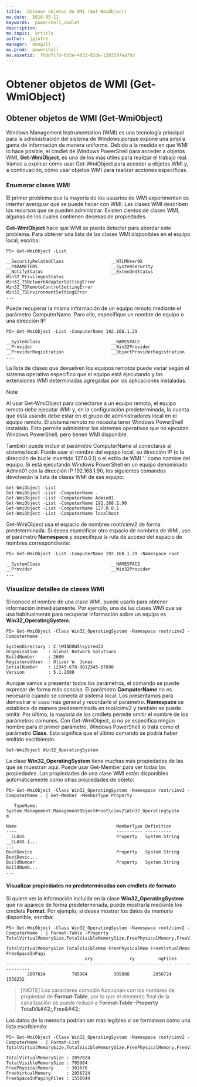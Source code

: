 ```yaml
---
title:  Obtener objetos de WMI (Get-WmiObject) 
ms.date:  2016-05-11
keywords:  powershell,cmdlet
description:  
ms.topic:  article
author:  jpjofre
manager:  dongill
ms.prod:  powershell
ms.assetid:  f0ddfc7d-6b5e-4832-82de-2283597ea70d
---
```


# Obtener objetos de WMI (Get-WmiObject)

## Obtener objetos de WMI (Get-WmiObject)
Windows Management Instrumentation (WMI) es una tecnología principal para la administración del sistema de Windows porque expone una amplia gama de información de manera uniforme. Debido a la medida en que WMI lo hace posible, el cmdlet de Windows PowerShell para acceder a objetos WMI, **Get-WmiObject**, es uno de los más útiles para realizar el trabajo real. Vamos a explicar cómo usar Get-WmiObject para acceder a objetos WMI y, a continuación, cómo usar objetos WMI para realizar acciones específicas.

### Enumerar clases WMI
El primer problema que la mayoría de los usuarios de WMI experimentan es intentar averiguar qué se puede hacer con WMI. Las clases WMI describen los recursos que se pueden administrar. Existen cientos de clases WMI, algunas de los cuales contienen decenas de propiedades.

**Get-WmiObject** hace que WMI se pueda detectar para abordar este problema. Para obtener una lista de las clases WMI disponibles en el equipo local, escriba:

```
PS> Get-WmiObject -List

__SecurityRelatedClass                  __NTLMUser9X
__PARAMETERS                            __SystemSecurity
__NotifyStatus                          __ExtendedStatus
Win32_PrivilegesStatus                  Win32_TSNetworkAdapterSettingError
Win32_TSRemoteControlSettingError       Win32_TSEnvironmentSettingError
...
```

Puede recuperar la misma información de un equipo remoto mediante el parámetro ComputerName. Para ello, especifique un nombre de equipo o una dirección IP:

```
PS> Get-WmiObject -List -ComputerName 192.168.1.29

__SystemClass                           __NAMESPACE
__Provider                              __Win32Provider
__ProviderRegistration                  __ObjectProviderRegistration
...
```

La lista de clases que devuelven los equipos remotos puede variar según el sistema operativo específico que el equipo está ejecutando y las extensiones WMI determinadas agregadas por las aplicaciones instaladas.

> [!NOTE]
> Al usar Get-WmiObject para conectarse a un equipo remoto, el equipo remoto debe ejecutar WMI y, en la configuración predeterminada, la cuenta que está usando debe estar en el grupo de administradores local en el equipo remoto. El sistema remoto no necesita tener Windows PowerShell instalado. Esto permite administrar los sistemas operativos que no ejecutan Windows PowerShell, pero tienen WMI disponible.

También puede incluir el parámetro ComputerName al conectarse al sistema local. Puede usar el nombre del equipo local, su dirección IP (o la dirección de bucle invertido 127.0.0.1) o el estilo de WMI '.' como nombre del equipo. Si está ejecutando Windows PowerShell en un equipo denominado Admin01 con la dirección IP 192.168.1.90, los siguientes comandos devolverán la lista de clases WMI de ese equipo:

```
Get-WmiObject -List
Get-WmiObject -List -ComputerName .
Get-WmiObject -List -ComputerName Admin01
Get-WmiObject -List -ComputerName 192.168.1.90
Get-WmiObject -List -ComputerName 127.0.0.1
Get-WmiObject -List -ComputerName localhost
```

Get-WmiObject usa el espacio de nombres root/cimv2 de forma predeterminada. Si desea especificar otro espacio de nombres de WMI, use el parámetro **Namespace** y especifique la ruta de acceso del espacio de nombres correspondiente:

```
PS> Get-WmiObject -List -ComputerName 192.168.1.29 -Namespace root

__SystemClass                           __NAMESPACE
__Provider                              __Win32Provider
...
```

### Visualizar detalles de clases WMI
Si conoce el nombre de una clase WMI, puede usarlo para obtener información inmediatamente. Por ejemplo, una de las clases WMI que se usa habitualmente para recuperar información sobre un equipo es **Win32_OperatingSystem**.

```
PS> Get-WmiObject -Class Win32_OperatingSystem -Namespace root/cimv2 -ComputerName .

SystemDirectory : C:\WINDOWS\system32
Organization    : Global Network Solutions
BuildNumber     : 2600
RegisteredUser  : Oliver W. Jones
SerialNumber    : 12345-678-9012345-67890
Version         : 5.1.2600
```

Aunque vamos a presentar todos los parámetros, el comando se puede expresar de forma más concisa. El parámetro **ComputerName** no es necesario cuando se conecta al sistema local. Los presentamos para demostrar el caso más general y recordarle el parámetro. **Namespace** se establece de manera predeterminada en root/cimv2 y también se puede omitir. Por último, la mayoría de los cmdlets permite omitir el nombre de los parámetros comunes. Con Get-WmiObject, si no se especifica ningún nombre para el primer parámetro, Windows PowerShell lo trata como el parámetro **Class**. Esto significa que el último comando se podría haber emitido escribiendo:

```
Get-WmiObject Win32_OperatingSystem
```

La clase **Win32_OperatingSystem** tiene muchas más propiedades de las que se muestran aquí. Puede usar Get-Member para ver todas las propiedades. Las propiedades de una clase WMI están disponibles automáticamente como otras propiedades de objeto:

```
PS> Get-WmiObject -Class Win32_OperatingSystem -Namespace root/cimv2 -ComputerName . | Get-Member -MemberType Property

   TypeName: System.Management.ManagementObject#root\cimv2\Win32_OperatingSyste
m

Name                                      MemberType Definition
----                                      ---------- ----------
__CLASS                                   Property   System.String __CLASS {...
...
BootDevice                                Property   System.String BootDevic...
BuildNumber                               Property   System.String BuildNumb...
...
```

#### Visualizar propiedades no predeterminadas con cmdlets de formato
Si quiere ver la información incluida en la clase **Win32_OperatingSystem** que no aparece de forma predeterminada, puede mostrarla mediante los cmdlets **Format**. Por ejemplo, si desea mostrar los datos de memoria disponible, escriba:

```
PS> Get-WmiObject -Class Win32_OperatingSystem -Namespace root/cimv2 -ComputerName . | Format-Table -Property TotalVirtualMemorySize,TotalVisibleMemorySize,FreePhysicalMemory,FreeVirtualMemory,FreeSpaceInPagingFiles

TotalVirtualMemorySize TotalVisibleMem FreePhysicalMem FreeVirtualMemo FreeSpaceInPagi
                              ory              ry         ngFiles
--------------- --------------- --------------- --------------- ---------------
        2097024          785904          305808         2056724         1558232
```

> [!NOTE] Los caracteres comodín funcionan con los nombres de propiedad de **Format\-Table**, por lo que el elemento final de la canalización se puede reducir a **Format\-Table \-Property TotalV\&#42;,Free\&#42;**

Los datos de la memoria podrían ser más legibles si se formatean como una lista escribiendo:

```
PS> Get-WmiObject -Class Win32_OperatingSystem -Namespace root/cimv2 -ComputerName . | Format-List TotalVirtualMemorySize,TotalVisibleMemorySize,FreePhysicalMemory,FreeVirtualMemory,FreeSpaceInPagingFiles

TotalVirtualMemorySize : 2097024
TotalVisibleMemorySize : 785904
FreePhysicalMemory     : 301876
FreeVirtualMemory      : 2056724
FreeSpaceInPagingFiles : 1556644
```



<!--HONumber=May16_HO2-->



